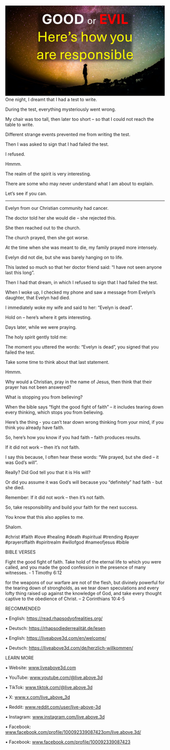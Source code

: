 ![Video cover image](../cover.jpg)
One night, I dreamt that I had a test to write.

During the test, everything mysteriously went wrong.

My chair was too tall, then later too short – so that I could not reach the table to write.

Different strange events prevented me from writing the test.

Then I was asked to sign that I had failed the test.

I refused.

Hmmm.

The realm of the spirit is very interesting.

There are some who may never understand what I am about to explain.

Let’s see if you can.

---

Evelyn from our Christian community had cancer.

The doctor told her she would die – she rejected this.

She then reached out to the church.

The church prayed, then she got worse.

At the time when she was meant to die, my family prayed more intensely.

Evelyn did not die, but she was barely hanging on to life.

This lasted so much so that her doctor friend said: “I have not seen anyone last this long”.

Then I had that dream, in which I refused to sign that I had failed the test.

When I woke up, I checked my phone and saw a message from Evelyn’s daughter, that Evelyn had died.

I immediately woke my wife and said to her: “Evelyn is dead”.

Hold on – here’s where it gets interesting.

Days later, while we were praying.

The holy spirit gently told me:

The moment you uttered the words: “Evelyn is dead”, you signed that you failed the test.

Take some time to think about that last statement.

Hmmm.

Why would a Christian, pray in the name of Jesus, then think that their prayer has not been answered?

What is stopping you from believing?

When the bible says “fight the good fight of faith” – it includes tearing down every thinking, which stops you from believing.

Here’s the thing - you can’t tear down wrong thinking from your mind, if you think you already have faith.

So, here’s how you know if you had faith – faith produces results.

If it did not work – then it’s not faith.

I say this because, I often hear these words: “We prayed, but she died – it was God’s will”.

Really? Did God tell you that it is His will?

Or did you assume it was God’s will because you “definitely” had faith - but she died.

Remember: If it did not work – then it’s not faith.

So, take responsibility and build your faith for the next success.

You know that this also applies to me.

Shalom.


#christ #faith #love #healing #death #spiritual #trending #payer #prayeroffaith #spiritrealm #willofgod #nameofjesus #bible


BIBLE VERSES

Fight the good fight of faith. Take hold of the eternal life to which you were called, and you made the good confession in the presence of many witnesses. - 1 Timothy 6:12

for the weapons of our warfare are not of the flesh, but divinely powerful for the tearing down of strongholds, as we tear down speculations and every lofty thing raised up against the knowledge of God, and take every thought captive to the obedience of Christ. – 2 Corinthians 10:4-5


RECOMMENDED

•	English: https://read.rhapsodyofrealities.org/

•	Deutsch: https://rhapsodiederrealität.de/lesen

•	English: https://liveabove3d.com/en/welcome/

•	Deutsch: https://liveabove3d.com/de/herzlich-willkommen/


LEARN MORE

•	Website: www.liveabove3d.com

•	YouTube: www.youtube.com/@live.above.3d

•	TikTok: www.tiktok.com/@live.above.3d

•	X: www.x.com/live_above_3d

•	Reddit: www.reddit.com/user/live-above-3d

•	Instagram: www.instagram.com/live.above.3d

•	Facebook: www.facebook.com/profile/100092339087423om/live.above.3d/

•	Facebook: www.facebook.com/profile/100092339087423
